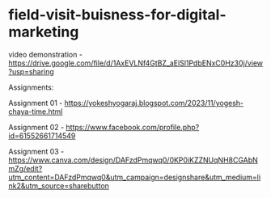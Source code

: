 # field-visit-buisness-for-digital-marketing
video demonstration - https://drive.google.com/file/d/1AxEVLNf4GtBZ_aElSl1PdbENxC0Hz30j/view?usp=sharing

Assignments:

Assignment 01 - https://yokeshyogaraj.blogspot.com/2023/11/yogesh-chaya-time.html

Assignment 02 - https://www.facebook.com/profile.php?id=61552661714549

Assignment 03 - https://www.canva.com/design/DAFzdPmqwq0/0KP0iKZZNUqNH8CGAbNmZg/edit?utm_content=DAFzdPmqwq0&utm_campaign=designshare&utm_medium=link2&utm_source=sharebutton
